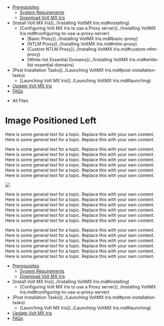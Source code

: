                                    

[](../Prerequisites.md)

*   [Prerequisites](../Prerequisites.md#prerequisites)
    *   [System Requirements](../Prerequisites.md#system-requirements)
    *   [Download Volt MX Iris](../Prerequisites.md#download)
*   [Install Volt MX Iris](../Installing VoltMX Iris.md#installing)
    *   [Configuring Volt MX Iris to use a Proxy server](../Installing VoltMX Iris.md#configuring-to-use-a-proxy-server)
        *   [Basic Proxy](../Installing VoltMX Iris.md#basic-proxy)
        *   [NTLM Proxy](../Installing VoltMX Iris.md#ntlm-proxy)
        *   [Custom NTLM Proxy](../Installing VoltMX Iris.md#custom-ntlm-proxy)
        *   [White-list Essential Domains](../Installing VoltMX Iris.md#white-list-essential-domains)
*   [Post Installation Tasks](../Launching VoltMX Iris.md#post-installation-tasks)
    *   [Launching Volt MX Iris](../Launching VoltMX Iris.md#launching)
*   [Update Volt MX Iris](../Upgrade.md)
*   [FAQs](../StudioInstallation_FAQs.md#appendix-frequently-asked-questions-faqs)

[](#)

*   All Files

Image Positioned Left
=====================

Here is some general text for a topic. Replace this with your own content. Here is some general text for a topic. Replace this with your own content.

Here is some general text for a topic. Replace this with your own content. Here is some general text for a topic. Replace this with your own content. Here is some general text for a topic. Replace this with your own content. Here is some general text for a topic. Replace this with your own content. Here is some general text for a topic. Replace this with your own content. Here is some general text for a topic. Replace this with your own content.

![](../Resources/Images/Image.png)

Here is some general text for a topic. Replace this with your own content. Here is some general text for a topic. Replace this with your own content. Here is some general text for a topic. Replace this with your own content. Here is some general text for a topic. Replace this with your own content. Here is some general text for a topic. Replace this with your own content. Here is some general text for a topic. Replace this with your own content.

Here is some general text for a topic. Replace this with your own content. Here is some general text for a topic. Replace this with your own content. Here is some general text for a topic. Replace this with your own content. Here is some general text for a topic. Replace this with your own content. Here is some general text for a topic. Replace this with your own content. Here is some general text for a topic. Replace this with your own content.

*   [Prerequisites](../Prerequisites.md#prerequisites)
    *   [System Requirements](../Prerequisites.md#system-requirements)
    *   [Download Volt MX Iris](../Prerequisites.md#download)
*   [Install Volt MX Iris](../Installing VoltMX Iris.md#installing)
    *   [Configuring Volt MX Iris to use a Proxy server](../Installing VoltMX Iris.md#configuring-to-use-a-proxy-server)
*   [Post Installation Tasks](../Launching VoltMX Iris.md#post-installation-tasks)
    *   [Launching Volt MX Iris](../Launching VoltMX Iris.md#launching)
*   [Update Volt MX Iris](../Upgrade.md)
*   [FAQs](../StudioInstallation_FAQs.md#appendix-frequently-asked-questions-faqs)
